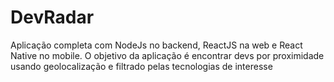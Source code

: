 # DevRadar
Aplicação completa com NodeJs no backend, ReactJS na web e React Native no mobile.
O objetivo da aplicação é encontrar devs por proximidade usando geolocalização e filtrado pelas tecnologias de interesse
